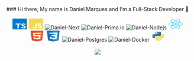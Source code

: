<div align="center">
    ### Hi there, My name is Daniel Marques and I'm a Full-Stack Developer  👋
</div>
<div align="center">
<div align="center"><br>
  <img alt="Daniel-Ts" height="30" width="40" src="https://raw.githubusercontent.com/devicons/devicon/master/icons/typescript/typescript-plain.svg">
  <img alt="Daniel-Js" height="30" width="40" src="https://raw.githubusercontent.com/devicons/devicon/master/icons/javascript/javascript-plain.svg">
  <img alt="Daniel-Next" height="30" width="40"                 src="https://camo.githubusercontent.com/85b444e9abea566b97675ccea709209d51dbbab89e571a7ad575d706e4e0603a/68747470733a2f2f6164656c616e65676172612e6769746875622e696f2f696d672f6e6578745f6c6f676f2e706e67">
  <img alt="Daniel-Prima.io" height="30" width="40" src="https://encrypted-tbn0.gstatic.com/images?q=tbn:ANd9GcS1tEfSpwRHYysHlxOnfm6q85gP_CZmQjMTPg&usqp=CAU">
  <img alt="Daniel-Nodejs" height="30" width="40" src="https://cdn.jsdelivr.net/gh/devicons/devicon/icons/nodejs/nodejs-original.svg" />
  <img alt="Daniel-React" height="30" width="40" src="https://raw.githubusercontent.com/devicons/devicon/master/icons/react/react-original.svg">
  <img alt="Daniel-HTML" height="30" width="40" src="https://raw.githubusercontent.com/devicons/devicon/master/icons/html5/html5-original.svg">
  <img alt="Daniel-CSS" height="30" width="40" src="https://raw.githubusercontent.com/devicons/devicon/master/icons/css3/css3-original.svg">
  <img alt="Daniel-Postgres" height="30" width="40" src="https://cdn.jsdelivr.net/gh/devicons/devicon/icons/postgresql/postgresql-original.svg" />
  <img alt="Daniel-Docker" height="30" width="40" src="https://cdn.jsdelivr.net/gh/devicons/devicon/icons/docker/docker-original-wordmark.svg">
  <img alt="Daniel-Python" height="30" width="40" src="https://raw.githubusercontent.com/devicons/devicon/master/icons/python/python-original.svg">
</div>
<div align="center">
  <br>
  <a href="https://www.linkedin.com/in/devmarques7/" target="_blank"><img src="https://img.shields.io/badge/-LinkedIn-%230077B5?style=for-the-badge&logo=linkedin&logoColor=white" target="_blank"></a>
</div>
  </br>
